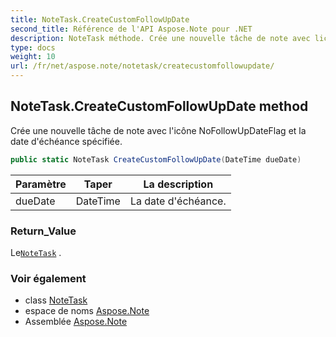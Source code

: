 ```yaml
---
title: NoteTask.CreateCustomFollowUpDate
second_title: Référence de l'API Aspose.Note pour .NET
description: NoteTask méthode. Crée une nouvelle tâche de note avec licône NoFollowUpDateFlag et la date déchéance spécifiée.
type: docs
weight: 10
url: /fr/net/aspose.note/notetask/createcustomfollowupdate/
---
```

## NoteTask.CreateCustomFollowUpDate method

Crée une nouvelle tâche de note avec l'icône NoFollowUpDateFlag et la date d'échéance spécifiée.

```csharp
public static NoteTask CreateCustomFollowUpDate(DateTime dueDate)
```

| Paramètre | Taper | La description |
| --- | --- | --- |
| dueDate | DateTime | La date d'échéance. |

### Return_Value

Le[`NoteTask`](../) .

### Voir également

* class [NoteTask](../)
* espace de noms [Aspose.Note](../../notetask/)
* Assemblée [Aspose.Note](../../../)


